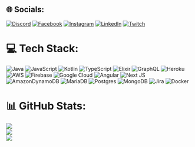 
## 🌐 Socials:
[![Discord](https://img.shields.io/badge/Discord-%237289DA.svg?logo=discord&logoColor=white)](https://discord.gg/devflamenbaum#8319) [![Facebook](https://img.shields.io/badge/Facebook-%231877F2.svg?logo=Facebook&logoColor=white)](https://facebook.com/gabriel.flamenbaum) [![Instagram](https://img.shields.io/badge/Instagram-%23E4405F.svg?logo=Instagram&logoColor=white)](https://instagram.com/gabrielflamenbaum) [![LinkedIn](https://img.shields.io/badge/LinkedIn-%230077B5.svg?logo=linkedin&logoColor=white)](https://https://www.linkedin.com/in/gabriel-flamenbaum-a1834b7b/) [![Twitch](https://img.shields.io/badge/Twitch-%239146FF.svg?logo=Twitch&logoColor=white)](https://twitch.tv/charmandev) 

# 💻 Tech Stack:
![Java](https://img.shields.io/badge/java-%23ED8B00.svg?style=for-the-badge&logo=java&logoColor=white) ![JavaScript](https://img.shields.io/badge/javascript-%23323330.svg?style=for-the-badge&logo=javascript&logoColor=%23F7DF1E) ![Kotlin](https://img.shields.io/badge/kotlin-%230095D5.svg?style=for-the-badge&logo=kotlin&logoColor=white) ![TypeScript](https://img.shields.io/badge/typescript-%23007ACC.svg?style=for-the-badge&logo=typescript&logoColor=white) ![Elixir](https://img.shields.io/badge/elixir-%234B275F.svg?style=for-the-badge&logo=elixir&logoColor=white) ![GraphQL](https://img.shields.io/badge/-GraphQL-E10098?style=for-the-badge&logo=graphql&logoColor=white) ![Heroku](https://img.shields.io/badge/heroku-%23430098.svg?style=for-the-badge&logo=heroku&logoColor=white) ![AWS](https://img.shields.io/badge/AWS-%23FF9900.svg?style=for-the-badge&logo=amazon-aws&logoColor=white) ![Firebase](https://img.shields.io/badge/firebase-%23039BE5.svg?style=for-the-badge&logo=firebase) ![Google Cloud](https://img.shields.io/badge/Google%20Cloud-%234285F4.svg?style=for-the-badge&logo=google-cloud&logoColor=white) ![Angular](https://img.shields.io/badge/angular-%23DD0031.svg?style=for-the-badge&logo=angular&logoColor=white) ![Next JS](https://img.shields.io/badge/Next-black?style=for-the-badge&logo=next.js&logoColor=white) ![AmazonDynamoDB](https://img.shields.io/badge/Amazon%20DynamoDB-4053D6?style=for-the-badge&logo=Amazon%20DynamoDB&logoColor=white) ![MariaDB](https://img.shields.io/badge/MariaDB-003545?style=for-the-badge&logo=mariadb&logoColor=white) ![Postgres](https://img.shields.io/badge/postgres-%23316192.svg?style=for-the-badge&logo=postgresql&logoColor=white) ![MongoDB](https://img.shields.io/badge/MongoDB-%234ea94b.svg?style=for-the-badge&logo=mongodb&logoColor=white) ![Jira](https://img.shields.io/badge/jira-%230A0FFF.svg?style=for-the-badge&logo=jira&logoColor=white) ![Docker](https://img.shields.io/badge/docker-%230db7ed.svg?style=for-the-badge&logo=docker&logoColor=white)

# 📊 GitHub Stats:
![](https://github-readme-stats.vercel.app/api?username=devflamenbaum&theme=dark&hide_border=false&include_all_commits=true&count_private=true)<br/>
![](https://github-readme-streak-stats.herokuapp.com/?user=devflamenbaum&theme=dark&hide_border=false)<br/>
![](https://github-readme-stats.vercel.app/api/top-langs/?username=devflamenbaum&theme=dark&hide_border=false&include_all_commits=true&count_private=true&layout=compact)




